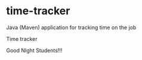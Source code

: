 # time-tracker
Java (Maven) application for tracking time on the job

Time tracker

Good NIght Students!!!
